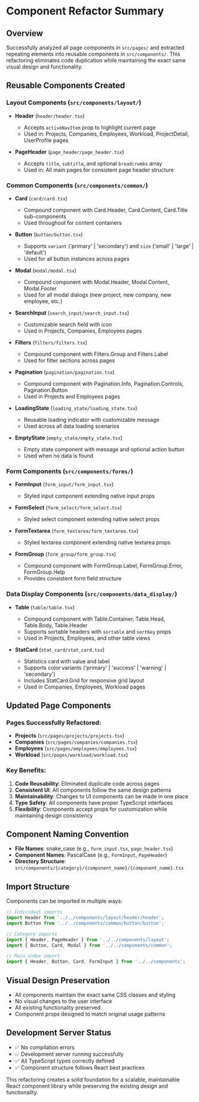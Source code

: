 # Component Refactor Summary

## Overview
Successfully analyzed all page components in `src/pages/` and extracted repeating elements into reusable components in `src/components/`. This refactoring eliminates code duplication while maintaining the exact same visual design and functionality.

## Reusable Components Created

### Layout Components (`src/components/layout/`)
- **Header** (`header/header.tsx`)
  - Accepts `activeNavItem` prop to highlight current page
  - Used in: Projects, Companies, Employees, Workload, ProjectDetail, UserProfile pages

- **PageHeader** (`page_header/page_header.tsx`) 
  - Accepts `title`, `subtitle`, and optional `breadcrumbs` array
  - Used in: All main pages for consistent page header structure

### Common Components (`src/components/common/`)
- **Card** (`card/card.tsx`)
  - Compound component with Card.Header, Card.Content, Card.Title sub-components
  - Used throughout for content containers

- **Button** (`button/button.tsx`)
  - Supports `variant` ('primary' | 'secondary') and `size` ('small' | 'large' | 'default')
  - Used for all button instances across pages

- **Modal** (`modal/modal.tsx`)
  - Compound component with Modal.Header, Modal.Content, Modal.Footer
  - Used for all modal dialogs (new project, new company, new employee, etc.)

- **SearchInput** (`search_input/search_input.tsx`)
  - Customizable search field with icon
  - Used in Projects, Companies, Employees pages

- **Filters** (`filters/filters.tsx`)
  - Compound component with Filters.Group and Filters.Label
  - Used for filter sections across pages

- **Pagination** (`pagination/pagination.tsx`)
  - Compound component with Pagination.Info, Pagination.Controls, Pagination.Button
  - Used in Projects and Employees pages

- **LoadingState** (`loading_state/loading_state.tsx`)
  - Reusable loading indicator with customizable message
  - Used across all data loading scenarios

- **EmptyState** (`empty_state/empty_state.tsx`)
  - Empty state component with message and optional action button
  - Used when no data is found

### Form Components (`src/components/forms/`)
- **FormInput** (`form_input/form_input.tsx`)
  - Styled input component extending native input props
  
- **FormSelect** (`form_select/form_select.tsx`)
  - Styled select component extending native select props

- **FormTextarea** (`form_textarea/form_textarea.tsx`)
  - Styled textarea component extending native textarea props

- **FormGroup** (`form_group/form_group.tsx`)
  - Compound component with FormGroup.Label, FormGroup.Error, FormGroup.Help
  - Provides consistent form field structure

### Data Display Components (`src/components/data_display/`)
- **Table** (`table/table.tsx`)
  - Compound component with Table.Container, Table.Head, Table.Body, Table.Header
  - Supports sortable headers with `sortable` and `sortKey` props
  - Used in Projects, Employees, and other table views

- **StatCard** (`stat_card/stat_card.tsx`)
  - Statistics card with value and label
  - Supports color variants ('primary' | 'success' | 'warning' | 'secondary')
  - Includes StatCard.Grid for responsive grid layout
  - Used in Companies, Employees, Workload pages

## Updated Page Components

### Pages Successfully Refactored:
- **Projects** (`src/pages/projects/projects.tsx`)
- **Companies** (`src/pages/companies/companies.tsx`)
- **Employees** (`src/pages/employees/employees.tsx`)
- **Workload** (`src/pages/workload/workload.tsx`)

### Key Benefits:
1. **Code Reusability**: Eliminated duplicate code across pages
2. **Consistent UI**: All components follow the same design patterns
3. **Maintainability**: Changes to UI components can be made in one place
4. **Type Safety**: All components have proper TypeScript interfaces
5. **Flexibility**: Components accept props for customization while maintaining design consistency

## Component Naming Convention
- **File Names**: snake_case (e.g., `form_input.tsx`, `page_header.tsx`)
- **Component Names**: PascalCase (e.g., `FormInput`, `PageHeader`)
- **Directory Structure**: `src/components/{category}/{component_name}/{component_name}.tsx`

## Import Structure
Components can be imported in multiple ways:

```typescript
// Individual imports
import Header from '../../components/layout/header/header';
import Button from '../../components/common/button/button';

// Category imports
import { Header, PageHeader } from '../../components/layout';
import { Button, Card, Modal } from '../../components/common';

// Main index import
import { Header, Button, Card, FormInput } from '../../components';
```

## Visual Design Preservation
- All components maintain the exact same CSS classes and styling
- No visual changes to the user interface
- All existing functionality preserved
- Component props designed to match original usage patterns

## Development Server Status
- ✅ No compilation errors
- ✅ Development server running successfully
- ✅ All TypeScript types correctly defined
- ✅ Component structure follows React best practices

This refactoring creates a solid foundation for a scalable, maintainable React component library while preserving the existing design and functionality.